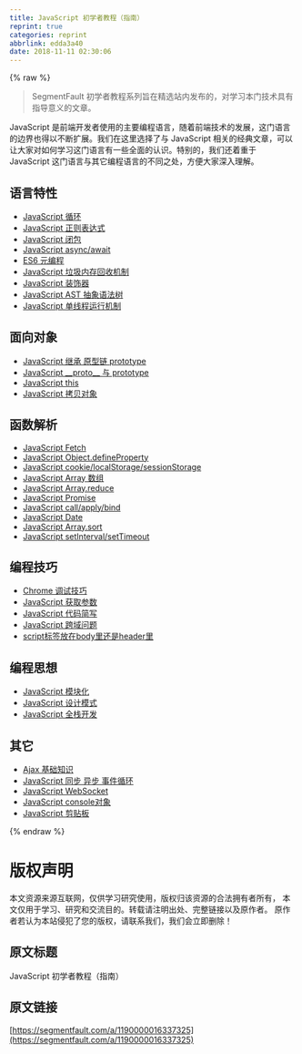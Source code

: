 ```yaml
---
title: JavaScript 初学者教程（指南）
reprint: true
categories: reprint
abbrlink: edda3a40
date: 2018-11-11 02:30:06
---
```


{% raw %}
<blockquote>SegmentFault &#x521D;&#x5B66;&#x8005;&#x6559;&#x7A0B;&#x7CFB;&#x5217;&#x65E8;&#x5728;&#x7CBE;&#x9009;&#x7AD9;&#x5185;&#x53D1;&#x5E03;&#x7684;&#xFF0C;&#x5BF9;&#x5B66;&#x4E60;&#x672C;&#x95E8;&#x6280;&#x672F;&#x5177;&#x6709;&#x6307;&#x5BFC;&#x610F;&#x4E49;&#x7684;&#x6587;&#x7AE0;&#x3002;</blockquote><p>JavaScript &#x662F;&#x524D;&#x7AEF;&#x5F00;&#x53D1;&#x8005;&#x4F7F;&#x7528;&#x7684;&#x4E3B;&#x8981;&#x7F16;&#x7A0B;&#x8BED;&#x8A00;&#xFF0C;&#x968F;&#x7740;&#x524D;&#x7AEF;&#x6280;&#x672F;&#x7684;&#x53D1;&#x5C55;&#xFF0C;&#x8FD9;&#x95E8;&#x8BED;&#x8A00;&#x7684;&#x8FB9;&#x754C;&#x4E5F;&#x5F97;&#x4EE5;&#x4E0D;&#x65AD;&#x6269;&#x5C55;&#x3002;&#x6211;&#x4EEC;&#x5728;&#x8FD9;&#x91CC;&#x9009;&#x62E9;&#x4E86;&#x4E0E; JavaScript &#x76F8;&#x5173;&#x7684;&#x7ECF;&#x5178;&#x6587;&#x7AE0;&#xFF0C;&#x53EF;&#x4EE5;&#x8BA9;&#x5927;&#x5BB6;&#x5BF9;&#x5982;&#x4F55;&#x5B66;&#x4E60;&#x8FD9;&#x95E8;&#x8BED;&#x8A00;&#x6709;&#x4E00;&#x4E9B;&#x5168;&#x9762;&#x7684;&#x8BA4;&#x8BC6;&#x3002;&#x7279;&#x522B;&#x7684;&#xFF0C;&#x6211;&#x4EEC;&#x8FD8;&#x7740;&#x91CD;&#x4E8E; JavaScript &#x8FD9;&#x95E8;&#x8BED;&#x8A00;&#x4E0E;&#x5176;&#x5B83;&#x7F16;&#x7A0B;&#x8BED;&#x8A00;&#x7684;&#x4E0D;&#x540C;&#x4E4B;&#x5904;&#xFF0C;&#x65B9;&#x4FBF;&#x5927;&#x5BB6;&#x6DF1;&#x5165;&#x7406;&#x89E3;&#x3002;</p><h2 id="articleHeader0">&#x8BED;&#x8A00;&#x7279;&#x6027;</h2><ul><li><a href="https://segmentfault.com/a/1190000016110909">JavaScript &#x5FAA;&#x73AF;</a></li><li><a href="https://segmentfault.com/a/1190000009324194" target="_blank">JavaScript &#x6B63;&#x5219;&#x8868;&#x8FBE;&#x5F0F;</a></li><li><a href="https://segmentfault.com/a/1190000000652891">JavaScript &#x95ED;&#x5305;</a></li><li><a href="https://segmentfault.com/a/1190000007535316" target="_blank">JavaScript async/await</a></li><li><a href="https://segmentfault.com/a/1190000016133613">ES6 &#x5143;&#x7F16;&#x7A0B;</a></li><li><a href="https://segmentfault.com/a/1190000015569915" target="_blank">JavaScript &#x5783;&#x573E;&#x5185;&#x5B58;&#x56DE;&#x6536;&#x673A;&#x5236;</a></li><li><a href="https://segmentfault.com/a/1190000014495089">JavaScript &#x88C5;&#x9970;&#x5668;</a></li><li><a href="https://segmentfault.com/a/1190000016231512" target="_blank">JavaScript AST &#x62BD;&#x8C61;&#x8BED;&#x6CD5;&#x6811;</a></li><li><a href="https://segmentfault.com/a/1190000012925872">JavaScript &#x5355;&#x7EBF;&#x7A0B;&#x8FD0;&#x884C;&#x673A;&#x5236;</a></li></ul><h2 id="articleHeader1">&#x9762;&#x5411;&#x5BF9;&#x8C61;</h2><ul><li><a href="https://segmentfault.com/a/1190000015727237" target="_blank">JavaScript &#x7EE7;&#x627F; &#x539F;&#x578B;&#x94FE; prototype</a></li><li><a href="https://segmentfault.com/a/1190000011801127">JavaScript __proto__ &#x4E0E; prototype</a></li><li><a href="https://segmentfault.com/a/1190000015444951" target="_blank">JavaScript this</a></li><li><a href="https://segmentfault.com/a/1190000013107871">JavaScript &#x62F7;&#x8D1D;&#x5BF9;&#x8C61;</a></li></ul><h2 id="articleHeader2">&#x51FD;&#x6570;&#x89E3;&#x6790;</h2><ul><li><a href="https://segmentfault.com/a/1190000003810652" target="_blank">JavaScript Fetch</a></li><li><a href="https://segmentfault.com/a/1190000007434923">JavaScript Object.defineProperty</a></li><li><a href="https://segmentfault.com/a/1190000012578794" target="_blank">JavaScript cookie/localStorage/sessionStorage</a></li><li><a href="https://segmentfault.com/a/1190000015908109">JavaScript Array &#x6570;&#x7EC4;</a></li><li><a href="https://segmentfault.com/a/1190000010731933" target="_blank">JavaScript Array.reduce</a></li><li><a href="https://segmentfault.com/a/1190000011652907">JavaScript Promise</a></li><li><a href="https://segmentfault.com/a/1190000011389726" target="_blank">JavaScript call/apply/bind</a></li><li><a href="https://segmentfault.com/a/1190000016098130">JavaScript Date</a></li><li><a href="https://segmentfault.com/a/1190000000410506" target="_blank">JavaScript Array.sort</a></li><li><a href="https://segmentfault.com/a/1190000016116657">JavaScript setInterval/setTimeout</a></li></ul><h2 id="articleHeader3">&#x7F16;&#x7A0B;&#x6280;&#x5DE7;</h2><ul><li><a href="https://segmentfault.com/a/1190000016256731" target="_blank">Chrome &#x8C03;&#x8BD5;&#x6280;&#x5DE7;</a></li><li><a href="https://segmentfault.com/a/1190000016005163">JavaScript &#x83B7;&#x53D6;&#x53C2;&#x6570;</a></li><li><a href="https://segmentfault.com/a/1190000012673854" target="_blank">JavaScript &#x4EE3;&#x7801;&#x7B80;&#x5199;</a></li><li><a href="https://segmentfault.com/a/1190000015597029">JavaScript &#x8DE8;&#x57DF;&#x95EE;&#x9898;</a></li><li><a href="https://segmentfault.com/a/1190000004292479" target="_blank">script&#x6807;&#x7B7E;&#x653E;&#x5728;body&#x91CC;&#x8FD8;&#x662F;header&#x91CC;</a></li></ul><h2 id="articleHeader4">&#x7F16;&#x7A0B;&#x601D;&#x60F3;</h2><ul><li><a href="https://segmentfault.com/a/1190000016276287">JavaScript &#x6A21;&#x5757;&#x5316;</a></li><li><a href="https://segmentfault.com/a/1190000014919700" target="_blank">JavaScript &#x8BBE;&#x8BA1;&#x6A21;&#x5F0F;</a></li><li><a href="https://segmentfault.com/a/1190000016101940">JavaScript &#x5168;&#x6808;&#x5F00;&#x53D1;</a></li></ul><h2 id="articleHeader5">&#x5176;&#x5B83;</h2><ul><li><a href="https://segmentfault.com/a/1190000015668383" target="_blank">Ajax &#x57FA;&#x7840;&#x77E5;&#x8BC6;</a></li><li><a href="https://segmentfault.com/a/1190000004322358">JavaScript &#x540C;&#x6B65; &#x5F02;&#x6B65; &#x4E8B;&#x4EF6;&#x5FAA;&#x73AF;</a></li><li><a href="https://segmentfault.com/a/1190000014643900" target="_blank">JavaScript WebSocket</a></li><li><a href="https://segmentfault.com/a/1190000000481884">JavaScript console&#x5BF9;&#x8C61;</a></li><li><a href="https://segmentfault.com/a/1190000013412206" target="_blank">JavaScript &#x526A;&#x8D34;&#x677F;</a></li></ul>
{% endraw %}

# 版权声明
本文资源来源互联网，仅供学习研究使用，版权归该资源的合法拥有者所有，
本文仅用于学习、研究和交流目的。转载请注明出处、完整链接以及原作者。
原作者若认为本站侵犯了您的版权，请联系我们，我们会立即删除！

## 原文标题
JavaScript 初学者教程（指南）

## 原文链接
[https://segmentfault.com/a/1190000016337325](https://segmentfault.com/a/1190000016337325)

